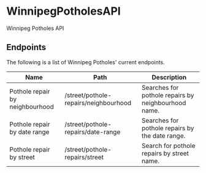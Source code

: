 # WinnipegPotholesAPI
Winnipeg Potholes API

## Endpoints

The following is a list of Winnipeg Potholes' current endpoints.

| Name                            | Path                                   | Description                                         |
| ------------------------------- | -------------------------------------- | --------------------------------------------------- |
| Pothole repair by neighbourhood | /street/pothole-repairs/neighbourhood  | Searches for pothole repairs by neighbourhood name. |
| Pothole repair by date range    | /street/pothole-repairs/date-range     | Searches for pothole repairs by the date range.     |
| Pothole repair by street        | /street/pothole-repairs/street         | Search for pothole repairs by street name.          |
